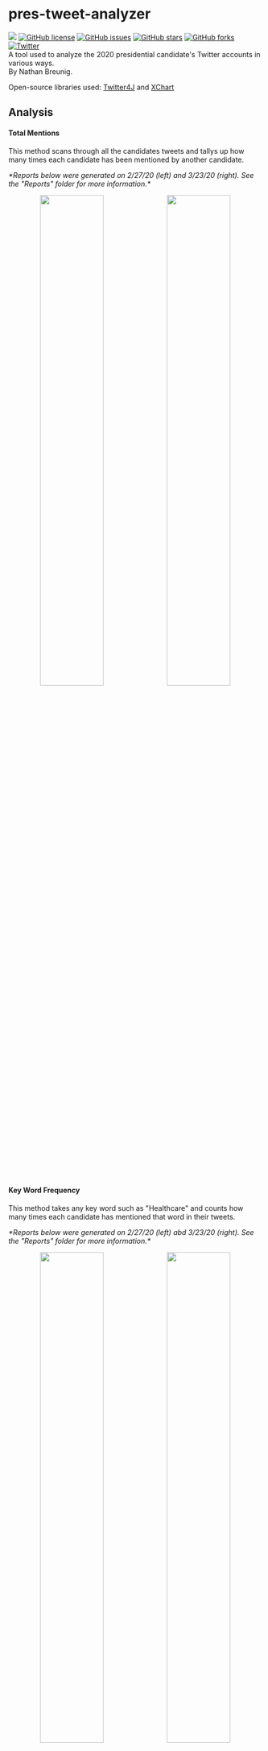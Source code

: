 # pres-tweet-analyzer
<img src="https://img.shields.io/badge/maintained%3F-yes-yellow"></img>
[![GitHub license](https://img.shields.io/github/license/NBreunig3/pres-tweet-analyzer)](https://github.com/NBreunig3/pres-tweet-analyzer/blob/master/LICENSE)
[![GitHub issues](https://img.shields.io/github/issues/NBreunig3/pres-tweet-analyzer)](https://github.com/NBreunig3/pres-tweet-analyzer/issues)
[![GitHub stars](https://img.shields.io/github/stars/NBreunig3/pres-tweet-analyzer)](https://github.com/NBreunig3/pres-tweet-analyzer/stargazers)
[![GitHub forks](https://img.shields.io/github/forks/NBreunig3/pres-tweet-analyzer)](https://github.com/NBreunig3/pres-tweet-analyzer/network)
[![Twitter](https://img.shields.io/twitter/url?style=social&url=https%3A%2F%2Ftwitter.com%2FNBreunig3)](https://twitter.com/intent/tweet?text=Wow:&url=https%3A%2F%2Fgithub.com%2FNBreunig3%2Fpres-tweet-analyzer)
<br/>
A tool used to analyze the 2020 presidential candidate's Twitter accounts in various ways. <br/>
By Nathan Breunig.

Open-source libraries used: [Twitter4J](http://twitter4j.org/en/) and [XChart](https://knowm.org/open-source/xchart/) <br/>

## Analysis
#### Total Mentions
This method scans through all the candidates tweets and tallys up how many times each candidate has been mentioned by another candidate. <br/>


<i>\*Reports below were generated on 2/27/20 (left) and 3/23/20 (right). See the "Reports" folder for more information.\*</i>
<p align="center">
  <img src="https://i.imgur.com/lyPqMt0.png" width="50%"><img src="https://i.imgur.com/wkefnNF.png" width="50%">
</p>


#### Key Word Frequency
This method takes any key word such as "Healthcare" and counts how many times each candidate has mentioned that word in their tweets. <br/>

<i>\*Reports below were generated on 2/27/20 (left) abd 3/23/20 (right). See the "Reports" folder for more information.\*</i>
<p align="center">
  <img src="https://i.imgur.com/6MG2Tcs.png" width="50%"><img src="https://i.imgur.com/qi3sTgx.png" width="50%">
</p>


#### Word Count
This method looks at each candidate's individual Twitter account and determines which significant words have been repeated the most in their tweets.<br/>

<i>\*Report below was generated 2/27/20. See the "Reports" folder for more information.\*</i>
<p align="center">
  <img src="https://i.imgur.com/fYZQODz.png" width="33%"><img src="https://i.imgur.com/8IhJ8A3.png" width="33%">
  <img src="https://i.imgur.com/lknzBlF.png" width="33%">
</p>
<p align="center">
  <img src="https://i.imgur.com/kO4lebY.png" width="33%">
  <img src="https://i.imgur.com/jnDNGbS.png" width="33%"><img src="https://i.imgur.com/JfgJ2Gj.png" width="33%">
</p>
<br/>
<i>*Report below was generated 3/23/20. See the "Reports" folder for more information.*</i><br/>
<p align="center">
  <img src="https://i.imgur.com/Wq3RvVG.png" width="33%"><img src="https://i.imgur.com/1lyuf3o.png" width="33%"><img    src="https://i.imgur.com/wRqQeLe.png" width="33%">
</p>


#### Mentions of Others Frequency
This method will look at each candidates Twitter account and determine how many times that candidate has mentioned any other candidate in their tweets. <br/> 

<i>\*Reports below were generated on 2/27/20 (left) and 3/23/20 (right). See the "Reports" folder for more information.\*</i>
<img src="https://i.imgur.com/BkcSBsA.png" width="50%"><img src="https://i.imgur.com/lw7i6pT.png" width="50%">


### To view analysis and CSV files, click on the "Reports" folder!


## Cloning the project?
In order to use this project you will need Twitter API keys. You can aquire them at <a href="developer.twitter.com">developer.twitter.com</a>. Then just paste the keys in the <i>res/twitter4j.properties</i> file.


